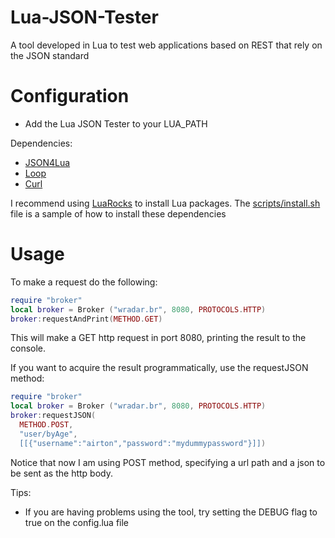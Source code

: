 Lua-JSON-Tester
===============

A tool developed in Lua to test web applications based on REST that rely on the JSON standard

Configuration
=============
  - Add the Lua JSON Tester to your LUA_PATH

Dependencies:
  - [JSON4Lua](http://json.luaforge.net/)
  - [Loop](http://loop.luaforge.net/)
  - [Curl](http://curl.haxx.se/)
  
I recommend using [LuaRocks](http://luarocks.org) to install Lua packages. The [scripts/install.sh](https://github.com/airtonjal/Lua-JSON-Tester/blob/master/script/install.sh) file is a sample of how to install these dependencies

Usage
=====

To make a request do the following:

```lua
require "broker"
local broker = Broker ("wradar.br", 8080, PROTOCOLS.HTTP)
broker:requestAndPrint(METHOD.GET)
```

This will make a GET http request in port 8080, printing the result to the console.

If you want to acquire the result programmatically, use the requestJSON method:

```lua
require "broker"
local broker = Broker ("wradar.br", 8080, PROTOCOLS.HTTP)
broker:requestJSON(
  METHOD.POST, 
  "user/byAge",
  [[{"username":"airton","password":"mydummypassword"}]])
```

Notice that now I am using POST method, specifying a url path and a json to be sent as the http body.

Tips:
  - If you are having problems using the tool, try setting the DEBUG flag to true on the config.lua file
